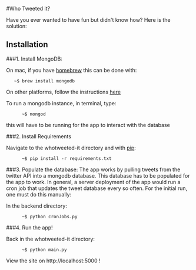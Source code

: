 #Who Tweeted it?

Have you ever wanted to have fun but didn't know how?
Here is the solution:

Installation
--------------------

###1. Install MongoDB:

On mac, if you have [homebrew](http://brew.sh/) this can be done with:

````shell
   ~$ brew install mongodb
````

On other platforms, follow the instructions [here](http://docs.mongodb.org/manual/installation/)

To run a mongodb instance, in terminal, type:

````shell
      ~$ mongod
````
this will have to be running for the app to interact with the database


###2. Install Requirements

Navigate to the whotweeted-it directory and with [pip](http://pip.readthedocs.org/en/latest/installing.html):

````shell
      ~$ pip install -r requirements.txt
````

###3. Populate the database:
The app works by pulling tweets from the twitter API into a mongodb database. 
This database has to be populated for the app to work. In general, a server
deployment of the app would run a cron job that updates the tweet database
every so often. For the initial run, one must do this manually:

In the backend directory: 

````shell
      ~$ python cronJobs.py 
````

###4. Run the app!

Back in the whotweeted-it directory:

````shell
      ~$ python main.py
````
View the site on http://localhost:5000   !

